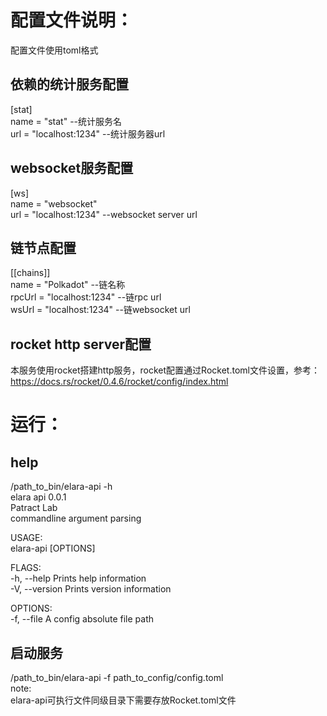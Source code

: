 # 配置文件说明：  
配置文件使用toml格式  
## 依赖的统计服务配置
[stat]  
name = "stat"  --统计服务名  
url = "localhost:1234"  --统计服务器url 
## websocket服务配置  
[ws]  
name = "websocket"  
url = "localhost:1234"   --websocket server url 
## 链节点配置  
[[chains]]  
name = "Polkadot" --链名称  
rpcUrl = "localhost:1234" --链rpc url  
wsUrl = "localhost:1234" --链websocket url  
## rocket http server配置
本服务使用rocket搭建http服务，rocket配置通过Rocket.toml文件设置，参考：  
https://docs.rs/rocket/0.4.6/rocket/config/index.html  

# 运行：  
## help  
/path_to_bin/elara-api -h  
elara api 0.0.1  
Patract Lab  
commandline argument parsing  

USAGE:  
    elara-api [OPTIONS]  

FLAGS:  
    -h, --help       Prints help information  
    -V, --version    Prints version information  

OPTIONS:  
    -f, --file <file>    A config absolute file path  

## 启动服务  
/path_to_bin/elara-api -f path_to_config/config.toml  
note:  
elara-api可执行文件同级目录下需要存放Rocket.toml文件
